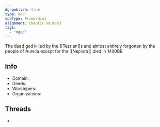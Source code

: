 ```yaml
---
dg-publish: true
type: God
subType: Primordial
alignment: Chaotic Neutral
tags:
  - "#god"
---
```

The dead god killed by the [[Tezrian]]s and almost entirely forgotten by the people of Aurelia except for the [[Neplora]]
died in 1400BB
## Info
- Domain:
- Deeds:
- Worshipers:
- Organizations:
## Threads
- 